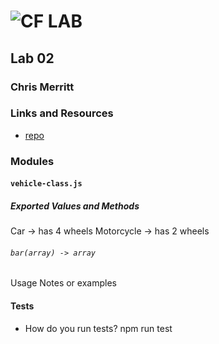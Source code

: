 ![CF](http://i.imgur.com/7v5ASc8.png) LAB
=================================================

## Lab 02

### Chris Merritt

### Links and Resources
* [repo](https://github.com/401-advanced-javascript-merritt/lab-02)



### Modules
#### `vehicle-class.js`
##### Exported Values and Methods
Car -> has 4 wheels
Motorcycle -> has 2 wheels



###### `bar(array) -> array`
Usage Notes or examples



#### Tests
* How do you run tests?
npm run test

